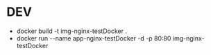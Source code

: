 # DEV
- docker build -t img-nginx-testDocker .
- docker run --name app-nginx-testDocker -d -p 80:80 img-nginx-testDocker